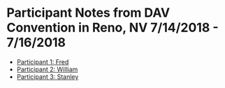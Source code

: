 # Participant Notes from DAV Convention in Reno, NV 7/14/2018 - 7/16/2018

- [Participant 1: Fred](https://github.com/department-of-veterans-affairs/va.gov-team/blob/master/products/disability/526ez/research/jul-2018/participant-notes/p1-fred.md)
-  [Participant 2: William](https://github.com/department-of-veterans-affairs/va.gov-team/blob/master/products/disability/526ez/research/jul-2018/participant-notes/p2-william.md)
- [Participant 3: Stanley](https://github.com/department-of-veterans-affairs/va.gov-team/blob/master/products/disability/526ez/research/jul-2018/participant-notes/p3-stanley.md)
